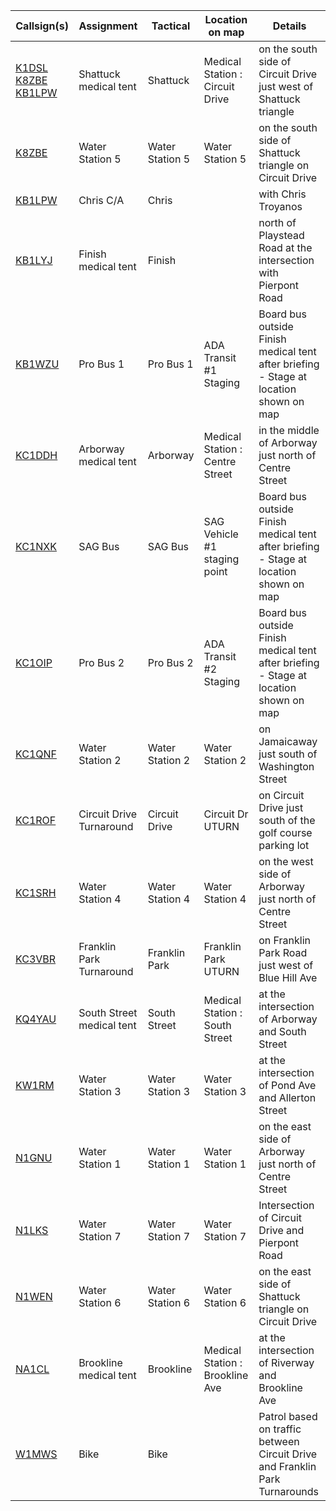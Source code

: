 |Callsign(s) | Assignment | Tactical | Location on map | Details |
|------------|----------|----------|-----------------|---------|
| [K1DSL](https://qrz.com/db/K1DSL) [K8ZBE](https://qrz.com/db/K8ZBE) [KB1LPW](https://qrz.com/db/KB1LPW) | Shattuck medical tent | Shattuck | Medical Station : Circuit Drive | on the south side of Circuit Drive just west of Shattuck triangle |
| [K8ZBE](https://qrz.com/db/K8ZBE) | Water Station 5 | Water Station 5 | Water Station 5 | on the south side of Shattuck triangle on Circuit Drive |
| [KB1LPW](https://qrz.com/db/KB1LPW) | Chris C/A | Chris |  | with Chris Troyanos |
| [KB1LYJ](https://qrz.com/db/KB1LYJ) | Finish medical tent | Finish |  | north of Playstead Road at the intersection with Pierpont Road |
| [KB1WZU](https://qrz.com/db/KB1WZU) | Pro Bus 1 | Pro Bus 1 | ADA Transit #1 Staging | Board bus outside Finish medical tent after briefing - Stage at location shown on map |
| [KC1DDH](https://qrz.com/db/KC1DDH) | Arborway medical tent | Arborway | Medical Station : Centre Street | in the middle of Arborway just north of Centre Street |
| [KC1NXK](https://qrz.com/db/KC1NXK) | SAG Bus | SAG Bus | SAG Vehicle #1 staging point | Board bus outside Finish medical tent after briefing - Stage at location shown on map |
| [KC1OIP](https://qrz.com/db/KC1OIP) | Pro Bus 2 | Pro Bus 2 | ADA Transit #2 Staging | Board bus outside Finish medical tent after briefing - Stage at location shown on map |
| [KC1QNF](https://qrz.com/db/KC1QNF) | Water Station 2 | Water Station 2 | Water Station 2 | on Jamaicaway just south of Washington Street |
| [KC1ROF](https://qrz.com/db/KC1ROF) | Circuit Drive Turnaround | Circuit Drive | Circuit Dr UTURN | on Circuit Drive just south of the golf course parking lot |
| [KC1SRH](https://qrz.com/db/KC1SRH) | Water Station 4 | Water Station 4 | Water Station 4 | on the west side of Arborway just north of Centre Street |
| [KC3VBR](https://qrz.com/db/KC3VBR) | Franklin Park Turnaround | Franklin Park | Franklin Park UTURN | on Franklin Park Road just west of Blue Hill Ave |
| [KQ4YAU](https://qrz.com/db/KQ4YAU) | South Street medical tent | South Street | Medical Station : South Street | at the intersection of Arborway and South Street |
| [KW1RM](https://qrz.com/db/KW1RM) | Water Station 3 | Water Station 3 | Water Station 3 | at the intersection of Pond Ave and Allerton Street |
| [N1GNU](https://qrz.com/db/N1GNU) | Water Station 1 | Water Station 1 | Water Station 1 | on the east side of Arborway just north of Centre Street |
| [N1LKS](https://qrz.com/db/N1LKS) | Water Station 7 | Water Station 7 | Water Station 7 | Intersection of Circuit Drive and Pierpont Road |
| [N1WEN](https://qrz.com/db/N1WEN) | Water Station 6 | Water Station 6 | Water Station 6 | on the east side of Shattuck triangle on Circuit Drive |
| [NA1CL](https://qrz.com/db/NA1CL) | Brookline medical tent | Brookline | Medical Station : Brookline Ave | at the intersection of Riverway and Brookline Ave |
| [W1MWS](https://qrz.com/db/W1MWS) | Bike | Bike |  | Patrol based on traffic between Circuit Drive and Franklin Park Turnarounds |
